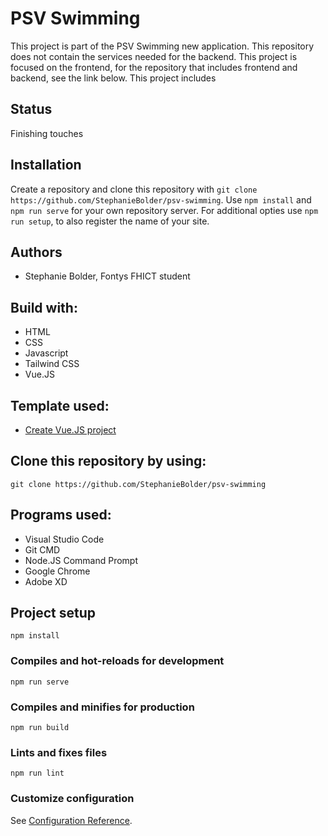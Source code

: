 # PSV Swimming
This project is part of the PSV Swimming new application. This repository does not contain the services needed for the backend. This project is focused on the frontend, for the repository that includes frontend and backend, see the link below. 
This project includes 

## Status
Finishing touches

## Installation
Create a repository and clone this repository with `git clone https://github.com/StephanieBolder/psv-swimming`. Use `npm install` and `npm run serve` for your own repository server. For additional opties use `npm run setup`, to also register the name of your site.

## Authors
- Stephanie Bolder, Fontys FHICT student

## Build with:
- HTML
- CSS
- Javascript
- Tailwind CSS
- Vue.JS

## Template used:
- [Create Vue.JS project](https://cli.vuejs.org/guide/creating-a-project.html)

## Clone this repository by using:
`git clone https://github.com/StephanieBolder/psv-swimming`

## Programs used:
- Visual Studio Code
- Git CMD
- Node.JS Command Prompt
- Google Chrome
- Adobe XD

## Project setup
```
npm install
```

### Compiles and hot-reloads for development
```
npm run serve
```

### Compiles and minifies for production
```
npm run build
```

### Lints and fixes files
```
npm run lint
```

### Customize configuration
See [Configuration Reference](https://cli.vuejs.org/config/).
